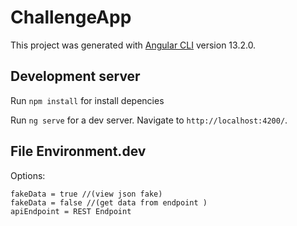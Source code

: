 # ChallengeApp

This project was generated with [Angular CLI](https://github.com/angular/angular-cli) version 13.2.0.

## Development server

Run `npm install` for install depencies

Run `ng serve` for a dev server. Navigate to `http://localhost:4200/`.

## File Environment.dev

Options:
```
fakeData = true //(view json fake)
fakeData = false //(get data from endpoint )
apiEndpoint = REST Endpoint 

